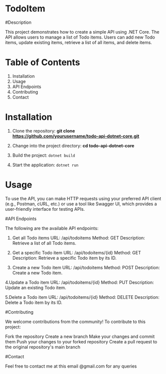 # TodoItem

#Description

This project demonstrates how to create a simple API using .NET Core. The API allows users to manage a list of Todo items. Users can add new Todo items, update existing items, retrieve a list of all items, and delete items.

# Table of Contents

1. Installation
2. Usage
3. API Endpoints
4. Contributing
5. Contact

# Installation

1. Clone the repository:
**git clone https://github.com/yourusername/todo-api-dotnet-core.git**

2. Change into the project directory:
**cd todo-api-dotnet-core**

3. Build the project:
`dotnet build`

4. Start the application:
`dotnet run`


# Usage

To use the API, you can make HTTP requests using your preferred API client (e.g., Postman, cURL, etc.) or use a tool like Swagger UI, which provides a user-friendly interface for testing APIs.

#API Endpoints

The following are the available API endpoints:

1. Get all Todo items
URL: /api/todoitems
Method: GET
Description: Retrieve a list of all Todo items.

2. Get a specific Todo item
URL: /api/todoitems/{id}
Method: GET
Description: Retrieve a specific Todo item by its ID.

3. Create a new Todo item
URL: /api/todoitems
Method: POST
Description: Create a new Todo item.

4.Update a Todo item
URL: /api/todoitems/{id}
Method: PUT
Description: Update an existing Todo item.

5.Delete a Todo item
URL: /api/todoitems/{id}
Method: DELETE
Description: Delete a Todo item by its ID.

#Contributing

We welcome contributions from the community! To contribute to this project:

Fork the repository
Create a new branch
Make your changes and commit them
Push your changes to your forked repository
Create a pull request to the original repository's main branch

#Contact

Feel free to contact me at this email @gmail.com for any queries
